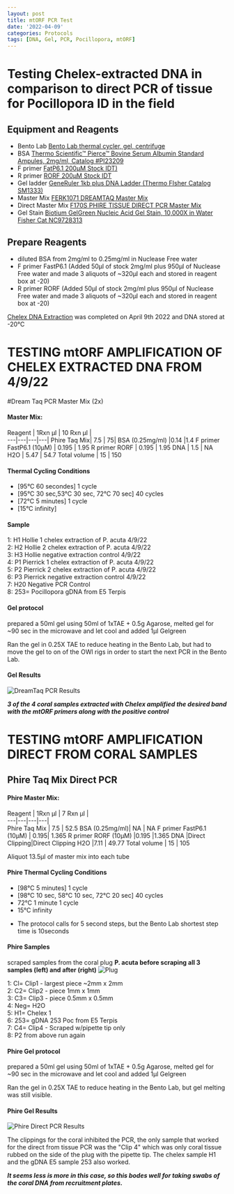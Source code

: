 ```yaml
---
layout: post
title: mtORF PCR Test
date: '2022-04-09'
categories: Protocols
tags: [DNA, Gel, PCR, Pocillopora, mtORF]
---
```

# Testing Chelex-extracted DNA in comparison to direct PCR of tissue for Pocillopora ID in the field

## Equipment and Reagents
- Bento Lab [Bento Lab thermal cycler, gel, centrifuge](https://bento.bio/)
- BSA	[Thermo Scientific™ Pierce™ Bovine Serum Albumin Standard Ampules, 2mg/ml, Catalog #PI23209](https://www.fishersci.com/shop/products/pierce-bovine-serum-albumin-standards-2/PI23209#?keyword=PI23209)
- F primer [FatP6.1 200µM Stock IDT)](https://github.com/hputnam/Putnam_Lab_Notebook/blob/master/images/Fatp6.1_IDT_Spec_328104852.pdf) 
- R primer [RORF 200µM Stock IDT](https://github.com/hputnam/Putnam_Lab_Notebook/blob/master/images/RORF_IDT_Spec_328104853.pdf)    
- Gel ladder [GeneRuler 1kb plus DNA Ladder (Thermo FIsher Catalog SM1333)](https://github.com/hputnam/Putnam_Lab_Notebook/blob/master/images/SM1333_GeneRuler_1kb_Plus_DNALadder.pdf)       
- Master Mix [FERK1071 DREAMTAQ Master Mix](https://github.com/hputnam/Putnam_Lab_Notebook/blob/master/images/MAN0012702_DreamTaq_K1071_UG.pdf)   
- Direct Master Mix [F170S PHIRE TISSUE DIRECT PCR Master Mix](https://github.com/hputnam/Putnam_Lab_Notebook/blob/master/images/F-170_QR_TS_5_Phire_PCR_Mix.pdf)  
- Gel Stain [Biotium GelGreen Nucleic Acid Gel Stain, 10,000X in Water Fisher Cat NC9728313](https://www.fishersci.com/shop/products/gel-green-stain-5ml/NC9728313#?keyword=NC9728313)


## Prepare Reagents
- diluted BSA from 2mg/ml to 0.25mg/ml in Nuclease Free water
- F primer FastP6.1	(Added 50µl of stock 2mg/ml plus 950µl of Nuclease Free water and made 3 aliquots of ~320µl each and stored in reagent box at -20)    
- R primer RORF	(Added 50µl of stock 2mg/ml plus 950µl of Nuclease Free water and made 3 aliquots of ~320µl each and stored in reagent box at -20)    

[Chelex DNA Extraction](https://hputnam.github.io/Putnam_Lab_Notebook/Chelex_DNA_Extraction/) was completed on April 9th 2022 and DNA stored at -20°C

# TESTING mtORF AMPLIFICATION OF CHELEX EXTRACTED DNA FROM 4/9/22

#Dream Taq PCR Master Mix (2x)
#### Master Mix:

Reagent | 1Rxn µl | 10 Rxn µl |  
---|---|---|---| 
Phire Taq Mix| 		7.5		|	75|
BSA	 (0.25mg/ml)	|0.14	|1.4
F primer FastP6.1 (10µM) |	0.195	|	1.95
R primer RORF		|	0.195	|	1.95
DNA		|				1.5		| NA	
H2O			|			5.47	|	54.7
Total volume 		|	15		|	150

#### Thermal Cycling Conditions 
- [95°C 60 secondes] 1 cycle
- [95°C 30 sec,53°C 30 sec, 72°C 70 sec] 40 cycles
- [72°C 5 minutes] 1 cycle
- [15°C infinity]

#### Sample
1: H1 Hollie 1 chelex extraction of P. acuta 4/9/22   
2: H2 Hollie 2 chelex extraction of P. acuta 4/9/22   
3: H3 Hollie negative extraction control 4/9/22   
4: P1 Pierrick 1 chelex extraction of P. acuta 4/9/22   
5: P2 Pierrick 2 chelex extraction of P. acuta 4/9/22   
6: P3 Pierrick negative extraction control 4/9/22   
7: H20 Negative PCR Control   
8: 253= Pocillopora gDNA  from E5 Terpis   

#### Gel protocol
prepared a 50ml gel using 50ml of 1xTAE + 0.5g Agarose, melted gel for ~90 sec in the microwave and let cool and added 1µl Gelgreen

Ran the gel in 0.25X TAE to reduce heating in the Bento Lab, but had to move the gel to on of the OWl rigs in order to start the next PCR in the Bento Lab.

#### Gel Results
![DreamTaq PCR Results](https://github.com/hputnam/Putnam_Lab_Notebook/blob/master/images/20220411_DreamTaq_Gel.jpeg?raw=true)

_**3 of the 4 coral samples extracted with Chelex amplified the desired band with the mtORF primers along with the positive control**_



# TESTING mtORF AMPLIFICATION DIRECT FROM CORAL SAMPLES

## Phire Taq Mix Direct PCR

#### Phire Master Mix:  

Reagent | 1Rxn µl | 7 Rxn µl |   
---|---|---|---|   
Phire Taq Mix 	|	7.5		|	52.5
BSA	(0.25mg/ml)| NA |	NA
F primer FastP6.1 (10µM) |	0.195|		1.365
R primer RORF	(10µM)	|0.195	|1.365
DNA	|Direct Clipping|Direct Clipping
H2O |7.11	|	49.77
Total volume 	|		15		|	105
    
Aliquot 13.5µl of master mix into each tube
    
    
#### Phire Thermal Cycling Conditions   
- [98°C 5 minutes] 1 cycle
- [98°C 10 sec, 58°C 10 sec, 72°C 20 sec] 40 cycles
- 72°C 1 minute 1 cycle
- 15°C infinity
* The protocol calls for 5 second steps, but the Bento Lab shortest step time is 10seconds

#### Phire Samples
scraped samples from the coral plug **P. acuta before scraping all 3 samples (left) and after (right)**
![Plug](https://raw.githubusercontent.com/hputnam/Putnam_Lab_Notebook/master/images/20220411_plug_sample.png)


1: Cl= Clip1 - largest piece ~2mm x 2mm   
2: C2= Clip2 - piece 1mm x 1mm   
3: C3= Clip3 - piece 0.5mm x 0.5mm   
4: Neg= H2O   
5: H1= Chelex 1   
6: 253= gDNA 253 Poc from E5 Terpis    
7: C4= Clip4 - Scraped w/pipette tip only   
8: P2 from above run again

#### Phire Gel protocol
prepared a 50ml gel using 50ml of 1xTAE + 0.5g Agarose, melted gel for ~90 sec in the microwave and let cool and added 1µl Gelgreen

Ran the gel in 0.25X TAE to reduce heating in the Bento Lab, but gel melting was still visible.

#### Phire Gel Results

![Phire Direct PCR Results](https://raw.githubusercontent.com/hputnam/Putnam_Lab_Notebook/master/images/20220411_PhireDirectPCR_Gel.jpeg)

The clippings for the coral inhibited the PCR, the only sample that worked for the direct from tissue PCR was the "Clip 4" which was only coral tissue rubbed on the side of the plug with the pipette tip. The chelex sample H1 and the gDNA E5 sample 253 also worked. 

_**It seems less is more in this case, so this bodes well for taking swabs of the coral DNA from recruitment plates.**_




